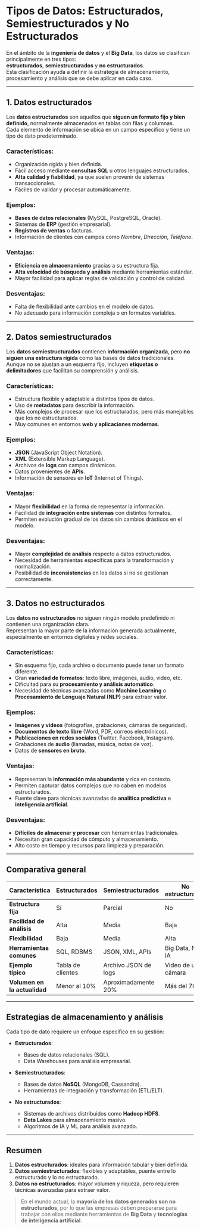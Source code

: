 # Tipos de Datos: Estructurados, Semiestructurados y No Estructurados

En el ámbito de la **ingeniería de datos** y el **Big Data**, los datos se clasifican principalmente en tres tipos:  
**estructurados**, **semiestructurados** y **no estructurados**.  
Esta clasificación ayuda a definir la estrategia de almacenamiento, procesamiento y análisis que se debe aplicar en cada caso.

---

## 1. Datos estructurados

Los **datos estructurados** son aquellos que **siguen un formato fijo y bien definido**, normalmente almacenados en tablas con filas y columnas.  
Cada elemento de información se ubica en un campo específico y tiene un tipo de dato predeterminado.

### Características:
- Organización rígida y bien definida.
- Fácil acceso mediante **consultas SQL** u otros lenguajes estructurados.
- **Alta calidad y fiabilidad**, ya que suelen provenir de sistemas transaccionales.
- Fáciles de validar y procesar automáticamente.

### Ejemplos:
- **Bases de datos relacionales** (MySQL, PostgreSQL, Oracle).
- Sistemas de **ERP** (gestión empresarial).
- **Registros de ventas** o facturas.
- Información de clientes con campos como *Nombre*, *Dirección*, *Teléfono*.

### Ventajas:
- **Eficiencia en almacenamiento** gracias a su estructura fija.
- **Alta velocidad de búsqueda y análisis** mediante herramientas estándar.
- Mayor facilidad para aplicar reglas de validación y control de calidad.

### Desventajas:
- Falta de flexibilidad ante cambios en el modelo de datos.
- No adecuado para información compleja o en formatos variables.

---

## 2. Datos semiestructurados

Los **datos semiestructurados** contienen **información organizada**, pero **no siguen una estructura rígida** como las bases de datos tradicionales.  
Aunque no se ajustan a un esquema fijo, incluyen **etiquetas o delimitadores** que facilitan su comprensión y análisis.

### Características:
- Estructura flexible y adaptable a distintos tipos de datos.
- Uso de **metadatos** para describir la información.
- Más complejos de procesar que los estructurados, pero más manejables que los no estructurados.
- Muy comunes en entornos **web y aplicaciones modernas**.

### Ejemplos:
- **JSON** (JavaScript Object Notation).
- **XML** (Extensible Markup Language).
- Archivos de **logs** con campos dinámicos.
- Datos provenientes de **APIs**.
- Información de sensores en **IoT** (Internet of Things).

### Ventajas:
- Mayor **flexibilidad** en la forma de representar la información.
- Facilidad de **integración entre sistemas** con distintos formatos.
- Permiten evolución gradual de los datos sin cambios drásticos en el modelo.

### Desventajas:
- Mayor **complejidad de análisis** respecto a datos estructurados.
- Necesidad de herramientas específicas para la transformación y normalización.
- Posibilidad de **inconsistencias** en los datos si no se gestionan correctamente.

---

## 3. Datos no estructurados

Los **datos no estructurados** no siguen ningún modelo predefinido ni contienen una organización clara.  
Representan la mayor parte de la información generada actualmente, especialmente en entornos digitales y redes sociales.

### Características:
- Sin esquema fijo, cada archivo o documento puede tener un formato diferente.
- Gran **variedad de formatos**: texto libre, imágenes, audio, video, etc.
- Dificultad para su **procesamiento y análisis automático**.
- Necesidad de técnicas avanzadas como **Machine Learning** o **Procesamiento de Lenguaje Natural (NLP)** para extraer valor.

### Ejemplos:
- **Imágenes y videos** (fotografías, grabaciones, cámaras de seguridad).
- **Documentos de texto libre** (Word, PDF, correos electrónicos).
- **Publicaciones en redes sociales** (Twitter, Facebook, Instagram).
- Grabaciones de **audio** (llamadas, música, notas de voz).
- Datos de **sensores en bruto**.

### Ventajas:
- Representan la **información más abundante** y rica en contexto.
- Permiten capturar datos complejos que no caben en modelos estructurados.
- Fuente clave para técnicas avanzadas de **analítica predictiva** e **inteligencia artificial**.

### Desventajas:
- **Difíciles de almacenar y procesar** con herramientas tradicionales.
- Necesitan gran capacidad de cómputo y almacenamiento.
- Alto costo en tiempo y recursos para limpieza y preparación.

---

## Comparativa general

| Característica          | Estructurados              | Semiestructurados        | No estructurados         |
|-------------------------|----------------------------|---------------------------|--------------------------|
| **Estructura fija**      | Sí                         | Parcial                   | No                       |
| **Facilidad de análisis**| Alta                       | Media                     | Baja                     |
| **Flexibilidad**         | Baja                       | Media                     | Alta                     |
| **Herramientas comunes** | SQL, RDBMS                  | JSON, XML, APIs           | Big Data, NLP, IA        |
| **Ejemplo típico**       | Tabla de clientes           | Archivo JSON de logs      | Video de una cámara      |
| **Volumen en la actualidad** | Menor al 10%               | Aproximadamente 20%        | Más del 70%              |

---

## Estrategias de almacenamiento y análisis

Cada tipo de dato requiere un enfoque específico en su gestión:

- **Estructurados**:  
  - Bases de datos relacionales (SQL).
  - Data Warehouses para análisis empresarial.

- **Semiestructurados**:  
  - Bases de datos **NoSQL** (MongoDB, Cassandra).
  - Herramientas de integración y transformación (ETL/ELT).

- **No estructurados**:  
  - Sistemas de archivos distribuidos como **Hadoop HDFS**.
  - **Data Lakes** para almacenamiento masivo.
  - Algoritmos de IA y ML para análisis avanzado.

---

## Resumen

1. **Datos estructurados**: ideales para información tabular y bien definida.  
2. **Datos semiestructurados**: flexibles y adaptables, puente entre lo estructurado y lo no estructurado.  
3. **Datos no estructurados**: mayor volumen y riqueza, pero requieren técnicas avanzadas para extraer valor.

> En el mundo actual, la **mayoría de los datos generados son no estructurados**, por lo que las empresas deben prepararse para trabajar con ellos mediante herramientas de **Big Data** y **tecnologías de inteligencia artificial**.
